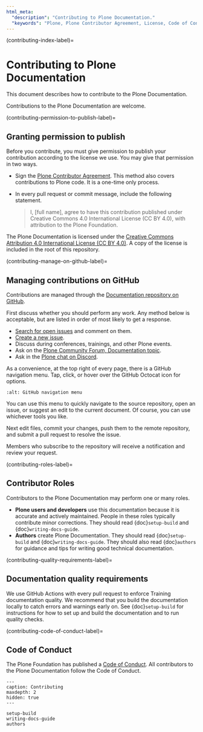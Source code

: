 ```yaml
---
html_meta:
  "description": "Contributing to Plone Documentation."
  "keywords": "Plone, Plone Contributor Agreement, License, Code of Conduct"
---
```


(contributing-index-label)=

# Contributing to Plone Documentation

This document describes how to contribute to the Plone Documentation.

Contributions to the Plone Documentation are welcome.


(contributing-permission-to-publish-label)=

## Granting permission to publish

Before you contribute, you must give permission to publish your contribution according to the license we use.
You may give that permission in two ways.

- Sign the [Plone Contributor Agreement](https://plone.org/foundation/contributors-agreement).
  This method also covers contributions to Plone code.
  It is a one-time only process.
- In every pull request or commit message, include the following statement.

  > I, [full name], agree to have this contribution published under Creative Commons 4.0 International License (CC BY 4.0), with attribution to the Plone Foundation.

The Plone Documentation is licensed under the [Creative Commons Attribution 4.0 International License (CC BY 4.0)](https://creativecommons.org/licenses/by/4.0/).
A copy of the license is included in the root of this repository.


(contributing-manage-on-github-label)=

## Managing contributions on GitHub

Contributions are managed through the [Documentation repository on GitHub](https://github.com/plone/documentation).

First discuss whether you should perform any work.
Any method below is acceptable, but are listed in order of most likely to get a response.

- [Search for open issues](https://github.com/plone/documentation/issues) and comment on them.
- [Create a new issue](https://github.com/plone/documentation/issues/new/choose).
- Discuss during conferences, trainings, and other Plone events.
- Ask on the [Plone Community Forum, Documentation topic](https://community.plone.org/c/documentation/13).
- Ask in the [Plone chat on Discord](https://discord.com/invite/zFY3EBbjaj).

As a convenience, at the top right of every page, there is a GitHub navigation menu.
Tap, click, or hover over the GitHub Octocat icon for options.

```{image} _static/github-navigation.png
:alt: GitHub navigation menu 
```

You can use this menu to quickly navigate to the source repository, open an issue, or suggest an edit to the current document.
Of course, you can use whichever tools you like.

Next edit files, commit your changes, push them to the remote repository, and submit a pull request to resolve the issue.

Members who subscribe to the repository will receive a notification and review your request.


(contributing-roles-label)=

## Contributor Roles

Contributors to the Plone Documentation may perform one or many roles.

- **Plone users and developers** use this documentation because it is accurate and actively maintained.
  People in these roles typically contribute minor corrections.
  They should read {doc}`setup-build` and {doc}`writing-docs-guide`.
- **Authors** create Plone Documentation.
  They should read {doc}`setup-build` and {doc}`writing-docs-guide`.
  They should also read {doc}`authors` for guidance and tips for writing good technical documentation.


(contributing-quality-requirements-label)=

## Documentation quality requirements

We use GitHub Actions with every pull request to enforce Training documentation quality.
We recommend that you build the documentation locally to catch errors and warnings early on.
See {doc}`setup-build` for instructions for how to set up and build the documentation and to run quality checks.


(contributing-code-of-conduct-label)=

## Code of Conduct

The Plone Foundation has published a [Code of Conduct](https://plone.org/foundation/materials/foundation-resolutions/code-of-conduct).
All contributors to the Plone Documentation follow the Code of Conduct.


```{toctree}
---
caption: Contributing
maxdepth: 2
hidden: true
---

setup-build
writing-docs-guide
authors
```
